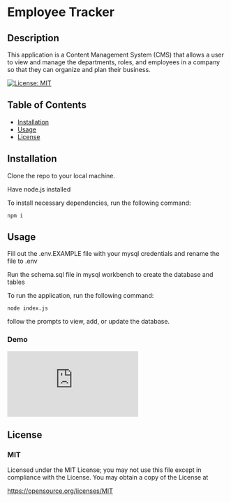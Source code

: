 # Employee Tracker

## Description    
This application is a Content Management System (CMS) that allows a user to view and manage the departments, roles, and employees in a company so that they can organize and plan their business.

[![License: MIT](https://img.shields.io/badge/License-MIT-yellow.svg)](https://opensource.org/licenses/MIT)

## Table of Contents
* [Installation](#installation)
* [Usage](#usage)
* [License](#license)


## Installation
Clone the repo to your local machine.

Have node.js installed

To install necessary dependencies, run the following command:
```
npm i
```

## Usage
Fill out the .env.EXAMPLE file with your mysql credentials and rename the file to .env

Run the schema.sql file in mysql workbench to create the database and tables

To run the application, run the following command:
```
node index.js
```
follow the prompts to view, add, or update the database.

### Demo

<iframe width="auto" height="auto" src="https://www.youtube.com/embed/p7H3gyvnrwM" title="demo" frameborder="0" allow="accelerometer; autoplay; clipboard-write; encrypted-media; gyroscope; picture-in-picture; web-share" allowfullscreen></iframe>

## License
### MIT
Licensed under the MIT License; 
 you may not use this file except in compliance with the License. 
 You may obtain a copy of the License at 
 
 https://opensource.org/licenses/MIT 


